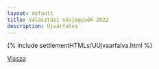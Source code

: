```yaml
---
layout: default
title: Választási névjegyzék 2022
description: Újvárfalva
---
```


{% include settlementHTMLs/UUjvaarfalva.html %}

[Vissza](./)